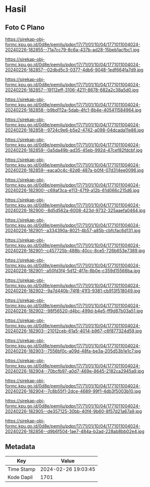 # Hasil

## Foto C Plano

https://sirekap-obj-formc.kpu.go.id/0d8e/pemilu/pdpr/17/71/01/10/04/1771011004024-20240226-182855--71a7cc79-8c6a-437b-ad28-15beb1acfbc1.jpg

https://sirekap-obj-formc.kpu.go.id/0d8e/pemilu/pdpr/17/71/01/10/04/1771011004024-20240226-182857--02dbd5c3-0377-4db6-9048-1edf664fa7d9.jpg

https://sirekap-obj-formc.kpu.go.id/0d8e/pemilu/pdpr/17/71/01/10/04/1771011004024-20240226-182857--19112eff-3106-4211-8678-682a2c38a5d0.jpg

https://sirekap-obj-formc.kpu.go.id/0d8e/pemilu/pdpr/17/71/01/10/04/1771011004024-20240226-182858--b9bd112a-5dab-4fc1-8b4e-405411584964.jpg

https://sirekap-obj-formc.kpu.go.id/0d8e/pemilu/pdpr/17/71/01/10/04/1771011004024-20240226-182858--9724c9e6-b5e2-4742-a098-04dcada11e86.jpg

https://sirekap-obj-formc.kpu.go.id/0d8e/pemilu/pdpr/17/71/01/10/04/1771011004024-20240226-182859--0a5da49b-ad35-45eb-992d-47cef82fdcbf.jpg

https://sirekap-obj-formc.kpu.go.id/0d8e/pemilu/pdpr/17/71/01/10/04/1771011004024-20240226-182859--eaca0c4c-62d6-487a-b0f4-07d314ee0096.jpg

https://sirekap-obj-formc.kpu.go.id/0d8e/pemilu/pdpr/17/71/01/10/04/1771011004024-20240226-182900--c69af3ca-e113-47f9-a12b-61d066c215d6.jpg

https://sirekap-obj-formc.kpu.go.id/0d8e/pemilu/pdpr/17/71/01/10/04/1771011004024-20240226-182900--8d5d562a-6008-423d-9732-325aaefa0464.jpg

https://sirekap-obj-formc.kpu.go.id/0d8e/pemilu/pdpr/17/71/01/10/04/1771011004024-20240226-182901--a334390a-8021-4b57-a85b-cbfcfac6d131.jpg

https://sirekap-obj-formc.kpu.go.id/0d8e/pemilu/pdpr/17/71/01/10/04/1771011004024-20240226-182901--c457725b-488b-40cc-8ce5-726b653e7389.jpg

https://sirekap-obj-formc.kpu.go.id/0d8e/pemilu/pdpr/17/71/01/10/04/1771011004024-20240226-182901--a50fd3f4-5d12-4f7e-8b0e-c359d15566ba.jpg

https://sirekap-obj-formc.kpu.go.id/0d8e/pemilu/pdpr/17/71/01/10/04/1771011004024-20240226-182902--9a7d440b-74f8-41f3-9381-cb913f518049.jpg

https://sirekap-obj-formc.kpu.go.id/0d8e/pemilu/pdpr/17/71/01/10/04/1771011004024-20240226-182902--98f56520-d4bc-499d-b4e5-ff9d87b03a51.jpg

https://sirekap-obj-formc.kpu.go.id/0d8e/pemilu/pdpr/17/71/01/10/04/1771011004024-20240226-182903--21012ceb-61a5-4014-b967-c6f877324d59.jpg

https://sirekap-obj-formc.kpu.go.id/0d8e/pemilu/pdpr/17/71/01/10/04/1771011004024-20240226-182903--7556bf0c-a09d-48fa-be3a-205d53b1e1c7.jpg

https://sirekap-obj-formc.kpu.go.id/0d8e/pemilu/pdpr/17/71/01/10/04/1771011004024-20240226-182904--70bcfb97-a0d7-469e-8645-2182ca2945a9.jpg

https://sirekap-obj-formc.kpu.go.id/0d8e/pemilu/pdpr/17/71/01/10/04/1771011004024-20240226-182904--7c8b55f1-2dce-4689-99f1-4db3f5003b10.jpg

https://sirekap-obj-formc.kpu.go.id/0d8e/pemilu/pdpr/17/71/01/10/04/1771011004024-20240226-182905--de357125-30bb-40f4-9b60-8f57d21a67a9.jpg

https://sirekap-obj-formc.kpu.go.id/0d8e/pemilu/pdpr/17/71/01/10/04/1771011004024-20240226-182856--d9b6f504-1ae7-484a-b2ad-228ab8bb02e4.jpg


## Metadata

| Key        | Value               |
| ---------- | ------------------- |
| Time Stamp | 2024-02-26 19:03:45 |
| Kode Dapil | 1701                |



